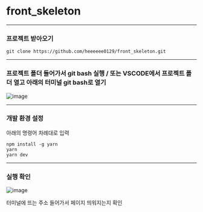 # front_skeleton

---

### 프로젝트 받아오기

```
git clone https://github.com/heeeeee0129/front_skeleton.git
```

---

### 프로젝트 폴더 들어가서 git bash 실행 / 또는 VSCODE에서 프로젝트 폴더 열고 아래의 터미널 git bash로 열기

![image](https://github.com/heeeeee0129/front_skeleton/assets/86648265/0dfe5069-1c22-485e-a9ca-f0de06fbeecd)

---

### 개발 환경 설정

아래의 명령어 차례대로 입력

```
npm install -g yarn
yarn
yarn dev
```

---

### 실행 확인

![image](https://github.com/heeeeee0129/front_skeleton/assets/86648265/40b7075b-60f7-4abd-be50-47e9ea296373)

터미널에 뜨는 주소 들어가서 페이지 띄워지는지 확인
